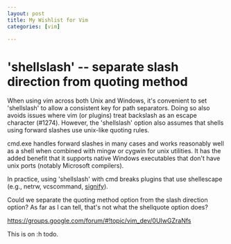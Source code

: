 ```yaml
---
layout: post
title: My Wishlist for Vim
categories: [vim]

---
```


# 'shellslash' -- separate slash direction from quoting method

When using vim across both Unix and Windows, it's convenient to set
'shellslash' to allow a consistent key for path separators. Doing so also
avoids issues where vim (or plugins) treat backslash as an escape character
(#1274). However, the 'shellslash' option also assumes that shells using
forward slashes use unix-like quoting rules.

cmd.exe handles forward slashes in many cases and works reasonably well as a
shell when combined with mingw or cygwin for unix utilities. It has the added
benefit that it supports native Windows executables that don't have unix ports
(notably Microsoft compilers).

In practice, using 'shellslash' with cmd breaks plugins that use shellescape
(e.g., netrw, vcscommand,
[signify](https://github.com/mhinz/vim-signify/issues/15#issuecomment-15529339)).

Could we separate the quoting method option from the slash direction option? As
far as I can tell, that's not what the shellquote option does?

https://groups.google.com/forum/#!topic/vim_dev/0UIwGZraNfs

This is on :h todo.
